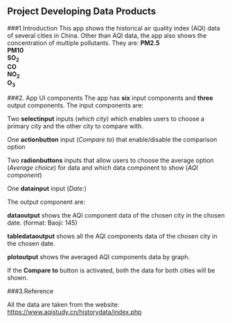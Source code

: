 ## Project Developing Data Products
###1.Introduction
This app shows the historical air quality index (AQI) data of several cities in China.
Other than AQI data,  the app also shows the concentration of multiple pollutants. They are:
**PM2.5**  
**PM10**  
**SO<sub>2</sub>**  
**CO**  
**NO<sub>2</sub>**  
**O<sub>3</sub>**

###2. App UI components
The app has **six** input components and **three** output components.
The input components are:

Two **selectinput** inputs (*which city*) which enables users to choose a primary city and the other city to compare with.

One **actionbutton** input (*Compare to*) that enable/disable the comparison option

Two **radionbuttons** inputs that allow users to choose the average option (*Average choice*) for data and which data component to show (*AQI component*)

One **datainput** input (*Date:*)

The output component are:

**dataoutput** shows the AQI component data of the chosen city in the chosen date. (format: Baoji: 145) 

**tabledataoutput** shows all the AQI components data of the chosen city in the chosen date. 

**plotoutput** shows the averaged AQI components data by graph.

If the **Compare to** button is activated, both the data for both cities will be shown.

###3.Reference

All the data are taken from the website:
https://www.aqistudy.cn/historydata/index.php

 

